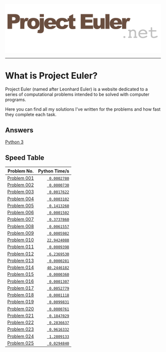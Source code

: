 <p align="center">
  <img src="Images/ProjectEulerLogo.png" alt="ProjectEuler.net"/>
</p>

---

# What is Project Euler?
Project Euler (named after Leonhard Euler) is a website dedicated to a series of computational problems intended to be solved with computer programs.

Here you can find all my solutions I've written for the problems and how fast they complete each task.

## Answers
[Python 3](https://github.com/AlexNewson/ProjectEuler/tree/master/Python)

## Speed Table
|Problem No.                                        |Python Time/s                     |
|---                                                |---:                              |
|[Problem 001](https://projecteuler.net/problem=001)|[` 0.0002780`](Python/euler001.py)|
|[Problem 002](https://projecteuler.net/problem=002)|[` 0.0000730`](Python/euler002.py)|
|[Problem 003](https://projecteuler.net/problem=003)|[` 0.0017622`](Python/euler003.py)|
|[Problem 004](https://projecteuler.net/problem=004)|[` 0.0003102`](Python/euler004.py)|
|[Problem 005](https://projecteuler.net/problem=005)|[` 0.1413260`](Python/euler005.py)|
|[Problem 006](https://projecteuler.net/problem=006)|[` 0.0001502`](Python/euler006.py)|
|[Problem 007](https://projecteuler.net/problem=007)|[` 0.3737860`](Python/euler007.py)|
|[Problem 008](https://projecteuler.net/problem=008)|[` 0.0061557`](Python/euler008.py)|
|[Problem 009](https://projecteuler.net/problem=009)|[` 0.0005982`](Python/euler009.py)|
|[Problem 010](https://projecteuler.net/problem=010)|[`22.9424088`](Python/euler010.py)|
|[Problem 011](https://projecteuler.net/problem=011)|[` 0.0009398`](Python/euler011.py)|
|[Problem 012](https://projecteuler.net/problem=012)|[` 6.2369530`](Python/euler012.py)|
|[Problem 013](https://projecteuler.net/problem=013)|[` 0.0000281`](Python/euler013.py)|
|[Problem 014](https://projecteuler.net/problem=014)|[`40.2446182`](Python/euler014.py)|
|[Problem 015](https://projecteuler.net/problem=015)|[` 0.0000360`](Python/euler015.py)|
|[Problem 016](https://projecteuler.net/problem=016)|[` 0.0001307`](Python/euler016.py)|
|[Problem 017](https://projecteuler.net/problem=017)|[` 0.0052779`](Python/euler017.py)|
|[Problem 018](https://projecteuler.net/problem=018)|[` 0.0001118`](Python/euler018.py)|
|[Problem 019](https://projecteuler.net/problem=019)|[` 0.0099831`](Python/euler019.py)|
|[Problem 020](https://projecteuler.net/problem=020)|[` 0.0000761`](Python/euler020.py)|
|[Problem 021](https://projecteuler.net/problem=021)|[` 0.1847029`](Python/euler021.py)|
|[Problem 022](https://projecteuler.net/problem=022)|[` 0.2836637`](Python/euler022.py)|
|[Problem 023](https://projecteuler.net/problem=023)|[` 0.9616332`](Python/euler023.py)|
|[Problem 024](https://projecteuler.net/problem=024)|[` 1.2809133`](Python/euler024.py)|
|[Problem 025](https://projecteuler.net/problem=025)|[` 0.0294840`](Python/euler025.py)|
